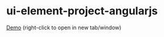 # ui-element-project-angularjs
<a href="http://djwilkins.net/ui-element-demo-angularjs.html" target="_blank">Demo</a> (right-click to open in new tab/window)
